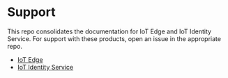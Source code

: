 # Support

This repo consolidates the documentation for IoT Edge and IoT Identity Service. For support with these products, open an issue in the appropriate repo.
- [IoT Edge](https://github.com/Azure/iotedge)
- [IoT Identity Service](https://github.com/Azure/iot-identity-service)
